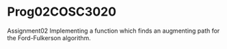 # Prog02COSC3020
Assignment02
Implementing a function which finds an augmenting path for the Ford-Fulkerson algorithm. 
